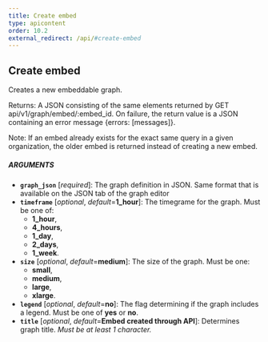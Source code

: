 ```yaml
---
title: Create embed
type: apicontent
order: 10.2
external_redirect: /api/#create-embed
---
```


## Create embed

Creates a new embeddable graph.

Returns: A JSON consisting of the same elements returned by GET api/v1/graph/embed/:embed_id. On failure, the return value is a JSON containing an error message {errors: [messages]}.

Note: If an embed already exists for the exact same query in a given organization, the older embed is returned instead of creating a new embed.

##### ARGUMENTS

*   **`graph_json`** [*required*]:
    The graph definition in JSON. Same format that is available on the JSON tab of the graph editor
*   **`timeframe`** [*optional*, *default*=**1_hour**]:
    The timegrame for the graph. Must be one of:
    *   **1_hour**,
    *   **4_hours**,
    *   **1_day**,
    *   **2_days**,
    *   **1_week**.
*   **`size`** [*optional*, *default*=**medium**]:
    The size of the graph. Must be one:
    *   **small**,
    *   **medium**,
    *   **large**,
    *   **xlarge**.
*   **`legend`** [*optional*, *default*=**no**]:
    The flag determining if the graph includes a legend. Must be one of **yes** or **no**.
*   **`title`** [*optional*, *default*=**Embed created through API**]:
    Determines graph title.
    _Must be at least 1 character._
